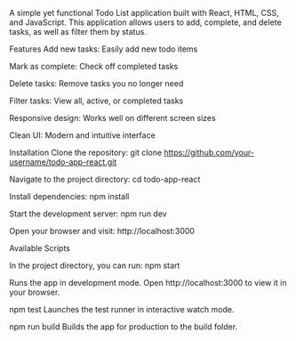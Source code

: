 A simple yet functional Todo List application built with React, HTML, CSS, and JavaScript. This application allows users to add, complete, and delete tasks, as well as filter them by status.

Features
Add new tasks: Easily add new todo items

Mark as complete: Check off completed tasks

Delete tasks: Remove tasks you no longer need

Filter tasks: View all, active, or completed tasks

Responsive design: Works well on different screen sizes

Clean UI: Modern and intuitive interface

Installation
Clone the repository:
git clone https://github.com/your-username/todo-app-react.git

Navigate to the project directory:
cd todo-app-react

Install dependencies:
npm install

Start the development server:
npm run dev

Open your browser and visit:
http://localhost:3000

Available Scripts

In the project directory, you can run:
npm start

Runs the app in development mode.
Open http://localhost:3000 to view it in your browser.

npm test
Launches the test runner in interactive watch mode.

npm run build
Builds the app for production to the build folder.
